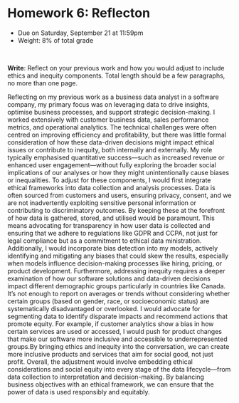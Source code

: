 # Homework 6: Reflecton

- Due on Saturday, September 21 at 11:59pm
- Weight: 8% of total grade

<br>

**Write**: Reflect on your previous work and how you would adjust to include ethics and inequity components. Total length should be a few paragraphs, no more than one page.


Reflecting on my previous work as a business data analyst in a software company, my primary focus was on leveraging data to drive insights, optimise business processes, and support strategic decision-making. I worked extensively with customer business data, sales performance metrics, and operational analytics. The technical challenges were often centred on improving efficiency and profitability, but there was little formal consideration of how these data-driven decisions might impact ethical issues or contribute to inequity, both internally and externally. My role typically emphasised quantitative success—such as increased revenue or enhanced user engagement—without fully exploring the broader social implications of our analyses or how they might unintentionally cause biases or inequalities.
To adjust for these components, I would first integrate ethical frameworks into data collection and analysis processes. Data is often sourced from customers and users, ensuring privacy, consent, and we are not inadvertently exploiting sensitive personal information or contributing to discriminatory outcomes. By keeping these at the forefront of how data is gathered, stored, and utilised would be paramount. This means advocating for transparency in how user data is collected and ensuring that we adhere to regulations like GDPR and CCPA, not just for legal compliance but as a commitment to ethical data ministration. Additionally, I would incorporate bias detection into my models, actively identifying and mitigating any biases that could skew the results, especially when models influence decision-making processes like hiring, pricing, or product development. 
Furthermore, addressing inequity requires a deeper examination of how our software solutions and data-driven decisions impact different demographic groups particularly in countries like Canada. It’s not enough to report on averages or trends without considering whether certain groups (based on gender, race, or socioeconomic status) are systematically disadvantaged or overlooked. I would advocate for segmenting data to identify disparate impacts and recommend actions that promote equity. For example, if customer analytics show a bias in how certain services are used or accessed, I would push for product changes that make our software more inclusive and accessible to underrepresented groups.By bringing ethics and inequity into the conversation, we can create more inclusive products and services that aim for social good, not just profit.
Overall, the adjustment would involve embedding ethical considerations and social equity into every stage of the data lifecycle—from data collection to interpretation and decision-making. By balancing business objectives with an ethical framework, we can ensure that the power of data is used responsibly and equitably.
